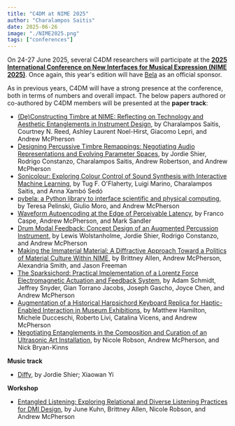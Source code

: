 ```yaml
---
title: "C4DM at NIME 2025"
author: "Charalampos Saitis"
date: 2025-06-26
image: "./NIME2025.png"
tags: ["conferences"]
---
```


On 24-27 June 2025, several C4DM researchers will participate at the <b>[2025 International Conference on New Interfaces for Musical Expression (NIME 2025)](https://nime2025.org/)</b>. Once again, this year's edition will have [Bela](https://bela.io/) as an official sponsor.

As in previous years, C4DM will have a strong presence at the conference, both in terms of numbers and overall impact. The below papers authored or co-authored by C4DM members will be presented at the <b>paper track</b>:

* [(De)Constructing Timbre at NIME: Reflecting on Technology and Aesthetic Entanglements in Instrument Design](http://nime.org/proceedings/2025/nime2025_29.pdf), by Charalampos Saitis, Courtney N. Reed, Ashley Laurent Noel-Hirst, Giacomo Lepri, and Andrew McPherson
* [Designing Percussive Timbre Remappings: Negotiating Audio Representations and Evolving Parameter Spaces](http://nime.org/proceedings/2025/nime2025_66.pdf), by Jordie Shier, Rodrigo Constanzo, Charalampos Saitis, Andrew Robertson, and Andrew McPherson
* [Sonicolour: Exploring Colour Control of Sound Synthesis with Interactive Machine Learning](http://nime.org/proceedings/2025/nime2025_67.pdf), by Tug F. O'Flaherty, Luigi Marino, Charalampos Saitis, and Anna Xambó Sedó
* [pybela: a Python library to interface scientific and physical computing](http://nime.org/proceedings/2025/nime2025_9.pdf), by Teresa Pelinski, Giulio Moro, and Andrew McPherson
* [Waveform Autoencoding at the Edge of Perceivable Latency](http://nime.org/proceedings/2025/nime2025_10.pdf), by Franco Caspe, Andrew McPherson, and Mark Sandler
* [Drum Modal Feedback: Concept Design of an Augmented Percussion Instrument](http://nime.org/proceedings/2025/nime2025_15.pdf), by Lewis Wolstanholme, Jordie Shier, Rodrigo Constanzo, and Andrew McPherson
*  [Making the Immaterial Material: A Diffractive Approach Toward a Politics of Material Culture Within NIME](http://nime.org/proceedings/2025/nime2025_37.pdf), by Brittney Allen, Andrew McPherson, Alexandria Smith, and Jason Freeman
*  [The Sparksichord: Practical Implementation of a Lorentz Force Electromagnetic Actuation and Feedback System](http://nime.org/proceedings/2025/nime2025_38.pdf), by Adam Schmidt, Jeffrey Snyder, Gian Torrano Jacobs, Joseph Gascho, Joyce Chen, and Andrew McPherson
*  [Augmentation of a Historical Harpsichord Keyboard Replica for Haptic-Enabled Interaction in Museum Exhibitions](http://nime.org/proceedings/2025/nime2025_61.pdf), by Matthew Hamilton, Michele Ducceschi, Roberto Livi, Catalina Vicens, and Andrew McPherson
*  [Negotiating Entanglements in the Composition and Curation of an Ultrasonic Art Installation](http://nime.org/proceedings/2025/nime2025_94.pdf), by Nicole Robson, Andrew McPherson, and Nick Bryan-Kinns

<b>Music track</b>
* [Diffy](https://nime2025.org/proceedings/201.html), by Jordie Shier; Xiaowan Yi

<b>Workshop</b>
* [Entangled Listening: Exploring Relational and Diverse Listening Practices for DMI Design](https://nime2025.org/proceedings/339.html), by June Kuhn, Brittney Allen, Nicole Robson, and Andrew McPherson

